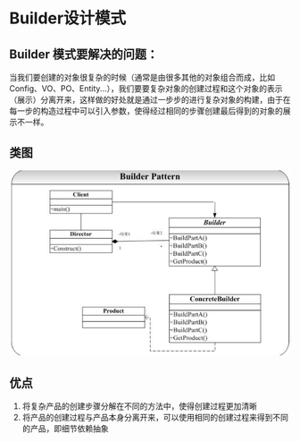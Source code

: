 # Builder设计模式
## Builder 模式要解决的问题：
当我们要创建的对象很复杂的时候（通常是由很多其他的对象组合而成，比如Config、VO、PO、Entity...），我们要要复杂对象的创建过程和这个对象的表示（展示）分离开来，这样做的好处就是通过一步步的进行复杂对象的构建，由于在每一步的构造过程中可以引入参数，使得经过相同的步骤创建最后得到的对象的展示不一样。
## 类图
![类图](../../../../../../../../images/builder.png)  

## 优点
1. 将复杂产品的创建步骤分解在不同的方法中，使得创建过程更加清晰  
2. 将产品的创建过程与产品本身分离开来，可以使用相同的创建过程来得到不同的产品，即细节依赖抽象  
